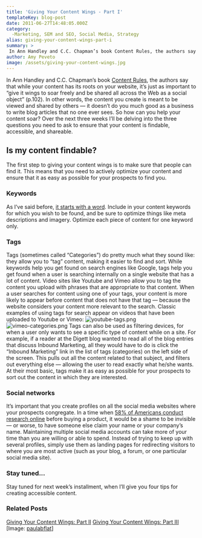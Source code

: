 ```yaml
---
title: 'Giving Your Content Wings - Part I'
templateKey: blog-post
date: 2011-06-27T14:48:05.000Z
category: 
  -Marketing, SEM and SEO, Social Media, Strategy
alias: giving-your-content-wings-part-i
summary: > 
 In Ann Handley and C.C. Chapman’s book Content Rules, the authors say that while your content has its roots on your website, it’s just as important to "give it wings to soar freely and be shared all across the Web as a social object" (p.102). In other words, the content you create is meant to be viewed and shared by others — it doesn’t do you much good as a business to write blog articles that no one ever sees.
author: Amy Peveto
image: /assets/giving-your-content-wings.jpg
---
```


In Ann Handley and C.C. Chapman’s book [Content Rules](http://www.contentrulesbook.com/), the authors say that while your content has its roots on your website, it’s just as important to “give it wings to soar freely and be shared all across the Web as a social object” (p.102). In other words, the content you create is meant to be viewed and shared by others — it doesn’t do you much good as a business to write blog articles that no one ever sees. So how can you help your content soar? Over the next three weeks I’ll be delving into the three questions you need to ask to ensure that your content is findable, accessible, and shareable.

Is my content findable?
-----------------------

The first step to giving your content wings is to make sure that people can find it. This means that you need to actively optimize your content and ensure that it as easy as possible for your prospects to find you.

### Keywords

As I’ve said before, [it starts with a word](/insights/seo-strategy-de-mystified). Include in your content keywords for which you wish to be found, and be sure to optimize things like meta descriptions and imagery. Optimize each piece of content for one keyword only.

### Tags

Tags (sometimes called “Categories”) do pretty much what they sound like: they allow you to “tag” content, making it easier to find and sort. While keywords help you get found on search engines like Google, tags help you get found when a user is searching internally on a single website that has a lot of content. Video sites like Youtube and Vimeo allow you to tag the content you upload with phrases that are appropriate to that content. When a user searches for content using one of your tags, your content is more likely to appear before content that does not have that tag — because the website considers your content more relevant to the search. Classic examples of using tags for search appear on videos that have been uploaded to Youtube or Vimeo: ![youtube-tags.png](/assets/youtube-tags.png) ![vimeo-categories.png](/assets/vimeo-categories.png) Tags can also be used as filtering devices, for when a user only wants to see a specific type of content while on a site. For example, if a reader at the Digett blog wanted to read all of the blog entries that discuss Inbound Marketing, all they would have to do is click the “Inbound Marketing” link in the list of tags (categories) on the left side of the screen. This pulls out all the content related to that subject, and filters out everything else — allowing the user to read exactly what he/she wants. At their most basic, tags make it as easy as possible for your prospects to sort out the content in which they are interested.

### Social networks

It’s important that you create profiles on all the social media websites where your prospects congregate. In a time when [58% of Americans conduct research online](http://www.pewinternet.org/2010/09/29/online-product-research/) before buying a product, it would be a shame to be invisible — or worse, to have someone else claim your name or your company’s name. Maintaining multiple social media accounts can take more of your time than you are willing or able to spend. Instead of trying to keep up with several profiles, simply use them as landing pages for redirecting visitors to where you are most active (such as your blog, a forum, or one particular social media site).

### Stay tuned...

Stay tuned for next week’s installment, when I’ll give you four tips for creating accessible content.

### Related Posts

[Giving Your Content Wings: Part II](/insights/giving-your-content-wings-part-ii) [Giving Your Content Wings: Part III](/insights/giving-your-content-wings-part-iii)   \[Image: [paulabflat](http://www.morguefile.com/archive/display/624802)\]